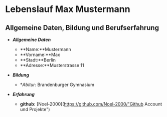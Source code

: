 # Lebenslauf Max Mustermann

## Allgemeine Daten, Bildung und Berufserfahrung
+ ***Allgemeine Daten***

    + **Name:**Mustermann
    + **Vorname:**Max
    + **Stadt:**Berlin
    + **Adresse:**Musterstrasse 11

+ ***Bildung***

    + **Abitur:* Brandenburger Gymnasium
   
+ ***Erfahrung***

    + **github:** [Noel-2000](https://github.com/Noel-2000/"Github Account und Projekte")
